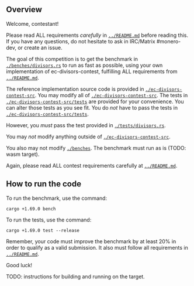 ## Overview

Welcome, contestant!

Please read ALL requirements *carefully* in [`../README.md`](../README.md) before reading this.
If you have any questions, do not hesitate to ask in IRC/Matrix #monero-dev,
or create an issue.

The goal of this competition is to get the benchmark in [`./benches/divisors.rs`](./benches/divisors.rs)
to run as fast as possible, using your own implementation of
ec-divisors-contest, fulfilling ALL requirements from [`../README.md`](../README.md).

The reference implementation source code is provided in
[`./ec-divisors-contest-src`](./ec-divisors-contest-src). You may modify all of
[`./ec-divisors-contest-src`](./ec-divisors-contest-src). The tests in
[`./ec-divisors-contest-src/tests`](./ec-divisors-contest-src/tests) are
provided for your convenience. You can alter those tests as you see fit. You do
*not* have to pass the tests in [`./ec-divisors-contest-src/tests`](./ec-divisors-contest-src/tests).

However, you *must* pass the test provided in [`./tests/divisors.rs`](./tests/divisors.rs).

You may *not* modify anything outside of [`./ec-divisors-contest-src`](./ec-divisors-contest-src).

You also may not modify [`./benches`](./benches). The benchmark must run as is (TODO: wasm target).

Again, please read ALL contest requirements carefully at [`../README.md`](../README.md).

## How to run the code

To run the benchmark, use the command:

```
cargo +1.69.0 bench
```

To run the tests, use the command:

```
cargo +1.69.0 test --release
```

Remember, your code must improve the benchmark by at least 20% in order to
qualify as a valid submission. It also must follow all requirements in
[`../README.md`](../README.md).

Good luck!

TODO: instructions for building and running on the target.
